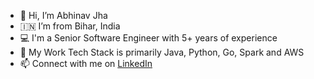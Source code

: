 - 👋 Hi, I’m Abhinav Jha
- 🇮🇳 I’m from Bihar, India
- 💻 I'm a Senior Software Engineer with 5+ years of experience
- 🧰 My Work Tech Stack is primarily Java, Python, Go, Spark and AWS
- 📫 Connect with me on [LinkedIn](https://www.linkedin.com/in/oneabhinavjha/)
